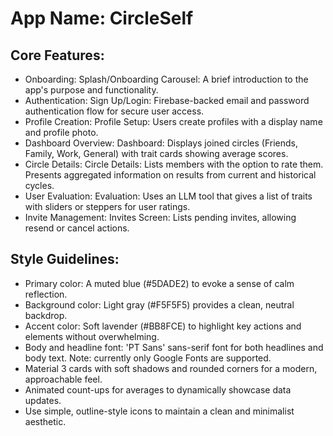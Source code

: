 # **App Name**: CircleSelf

## Core Features:

- Onboarding: Splash/Onboarding Carousel: A brief introduction to the app's purpose and functionality.
- Authentication: Sign Up/Login: Firebase-backed email and password authentication flow for secure user access.
- Profile Creation: Profile Setup: Users create profiles with a display name and profile photo.
- Dashboard Overview: Dashboard: Displays joined circles (Friends, Family, Work, General) with trait cards showing average scores.
- Circle Details: Circle Details: Lists members with the option to rate them. Presents aggregated information on results from current and historical cycles.
- User Evaluation: Evaluation: Uses an LLM tool that gives a list of traits with sliders or steppers for user ratings.
- Invite Management: Invites Screen: Lists pending invites, allowing resend or cancel actions.

## Style Guidelines:

- Primary color: A muted blue (#5DADE2) to evoke a sense of calm reflection.
- Background color: Light gray (#F5F5F5) provides a clean, neutral backdrop.
- Accent color: Soft lavender (#BB8FCE) to highlight key actions and elements without overwhelming.
- Body and headline font: 'PT Sans' sans-serif font for both headlines and body text. Note: currently only Google Fonts are supported.
- Material 3 cards with soft shadows and rounded corners for a modern, approachable feel.
- Animated count-ups for averages to dynamically showcase data updates.
- Use simple, outline-style icons to maintain a clean and minimalist aesthetic.